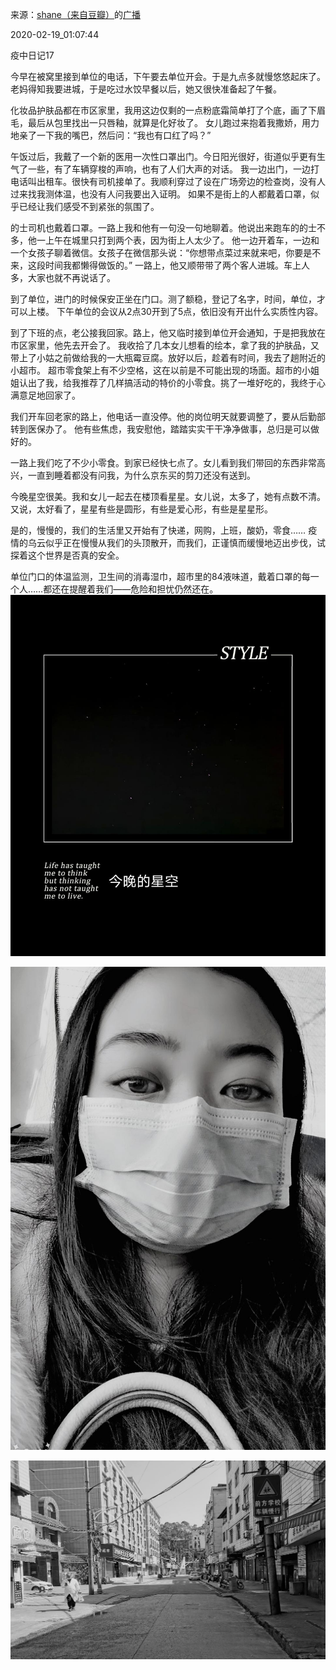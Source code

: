 来源：[shane（来自豆瓣）](https://www.douban.com/people/37164735/)的[广播](https://www.douban.com/people/37164735/status/2819964569/)


2020-02-19_01:07:44


疫中日记17

今早在被窝里接到单位的电话，下午要去单位开会。于是九点多就慢悠悠起床了。老妈得知我要进城，于是吃过水饺早餐以后，她又很快准备起了午餐。

化妆品护肤品都在市区家里，我用这边仅剩的一点粉底霜简单打了个底，画了下眉毛，最后从包里找出一只唇釉，就算是化好妆了。
女儿跑过来抱着我撒娇，用力地亲了一下我的嘴巴，然后问：“我也有口红了吗？”

午饭过后，我戴了一个新的医用一次性口罩出门。今日阳光很好，街道似乎更有生气了一些，有了车辆穿梭的声响，也有了人们大声的对话。
我一边出门，一边打电话叫出租车。很快有司机接单了。我顺利穿过了设在广场旁边的检查岗，没有人过来找我测体温，也没有人问我要出入证明。
如果不是街上的人都戴着口罩，似乎已经让我们感受不到紧张的氛围了。

的士司机也戴着口罩。一路上我和他有一句没一句地聊着。他说出来跑车的的士不多，他一上午在城里只打到两个表，因为街上人太少了。
他一边开着车，一边和一个女孩子聊着微信。女孩子在微信那头说：“你想带点菜过来就来吧，你要是不来，这段时间我都懒得做饭的。”
一路上，他又顺带带了两个客人进城。车上人多，大家也就不再说话了。

到了单位，进门的时候保安正坐在门口。测了额稳，登记了名字，时间，单位，才可以上楼。
下午单位的会议从2点30开到了5点，依旧没有开出什么实质性内容。

到了下班的点，老公接我回家。路上，他又临时接到单位开会通知，于是把我放在市区家里，他先去开会了。
我收拾了几本女儿想看的绘本，拿了我的护肤品，又带上了小姑之前做给我的一大瓶霉豆腐。放好以后，趁着有时间，我去了趟附近的小超市。
超市零食架上有不少空格，这在以前是不可能出现的场面。超市的小姐姐认出了我，给我推荐了几样搞活动的特价的小零食。挑了一堆好吃的，我终于心满意足地回家了。

我们开车回老家的路上，他电话一直没停。他的岗位明天就要调整了，要从后勤部转到医保办了。
他有些焦虑，我安慰他，踏踏实实干干净净做事，总归是可以做好的。

一路上我们吃了不少小零食。到家已经快七点了。女儿看到我们带回的东西非常高兴，一直到睡着都没有问我，为什么京东买的剪刀还没有送到。

今晚星空很美。我和女儿一起去在楼顶看星星。女儿说，太多了，她有点数不清。又说，太好看了，星星有些是圆形，有些是爱心形，有些是星星形。

是的，慢慢的，我们的生活里又开始有了快递，网购，上班，酸奶，零食……
疫情的乌云似乎正在慢慢从我们的头顶散开，而我们，正谨慎而缓慢地迈出步伐，试探着这个世界是否真的安全。

单位门口的体温监测，卫生间的消毒湿巾，超市里的84液味道，戴着口罩的每一个人……都还在提醒着我们——危险和担忧仍然还在。
![](./pic/2020-02-19_01:07:44-shane的广播1.jpg)  

![](./pic/2020-02-19_01:07:44-shane的广播2.jpg)  

![](./pic/2020-02-19_01:07:44-shane的广播3.jpg)  

